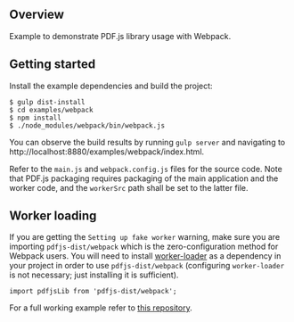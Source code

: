## Overview

Example to demonstrate PDF.js library usage with Webpack.

## Getting started

Install the example dependencies and build the project:

    $ gulp dist-install
    $ cd examples/webpack
    $ npm install
    $ ./node_modules/webpack/bin/webpack.js

You can observe the build results by running `gulp server` and navigating to
http://localhost:8880/examples/webpack/index.html.

Refer to the `main.js` and `webpack.config.js` files for the source code.
Note that PDF.js packaging requires packaging of the main application and
the worker code, and the `workerSrc` path shall be set to the latter file.

## Worker loading

If you are getting the `Setting up fake worker` warning, make sure you are
importing `pdfjs-dist/webpack` which is the zero-configuration method for
Webpack users. You will need to install
[worker-loader](https://github.com/webpack-contrib/worker-loader) as a
dependency in your project in order to use `pdfjs-dist/webpack` (configuring
`worker-loader` is not necessary; just installing it is sufficient).

    import pdfjsLib from 'pdfjs-dist/webpack';

For a full working example refer to [this repository](https://github.com/yurydelendik/pdfjs-react).
